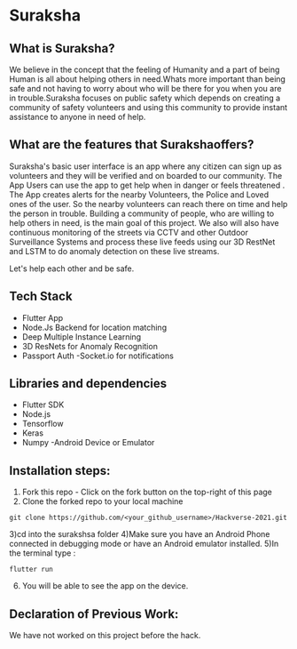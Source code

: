 # Suraksha

## What is Suraksha?

We believe in the concept that the feeling of Humanity and a part of being Human is all about helping others in need.Whats more important than being safe and not having to worry about who will be there for you when you are in trouble.Suraksha focuses on public safety which depends on creating a community of safety volunteers and using this community to provide instant assistance to anyone in need of help.

## What are the features that Surakshaoffers?

Suraksha's basic user interface is an app where any citizen can sign up as volunteers and they will be verified and on boarded to our community. The App Users can use the app to get help when in danger or feels threatened . The App creates alerts for the nearby Volunteers, the Police and Loved ones of the user. So the nearby volunteers can reach there on time and help the person in trouble. Building a community of people, who are willing to help others in need, is the main goal of this project. We also will also have continuous monitoring of the streets via CCTV and other Outdoor Surveillance Systems and process these live feeds using our 3D RestNet and LSTM to do anomaly detection on these live streams.

Let's help each other and be safe.

## Tech Stack
- Flutter  App
- Node.Js Backend for location matching
- Deep Multiple Instance Learning 
- 3D ResNets for Anomaly Recognition
- Passport Auth
-Socket.io for notifications

## Libraries and dependencies
- Flutter SDK
- Node.js
- Tensorflow
- Keras
- Numpy
-Android Device or Emulator

## Installation steps:

1) Fork this repo - Click on the fork button on the top-right of this page
2) Clone the forked repo to your local machine
```
git clone https://github.com/<your_github_username>/Hackverse-2021.git
```
3)cd into the surakshsa folder
4)Make sure you have an Android Phone connected in debugging mode or have an Android emulator installed.
5)In the terminal type :
```
flutter run
```
6) You will be able to see the app on the device.

## Declaration of Previous Work:
We have not worked on this project before the hack.
